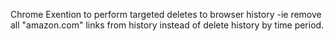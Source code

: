 Chrome Exention to perform targeted deletes to browser history -ie remove all "amazon.com" links from history instead of delete history by time period.
